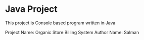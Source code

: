 # Java Project

This project is Console based program written in Java

Project Name: Organic Store Billing System
Author Name: Salman
